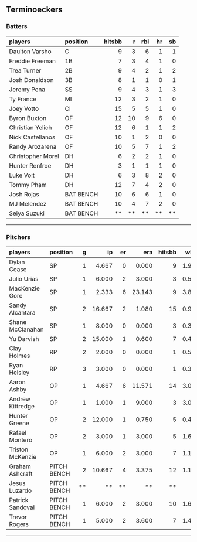 ## Terminoeckers

### Batters

 
|players           |position  | hitsbb|  r| rbi| hr| sb| 
|:-----------------|:---------|------:|--:|---:|--:|--:| 
|Daulton Varsho    |C         |      9|  3|   6|  1|  1| 
|Freddie Freeman   |1B        |      7|  3|   4|  1|  0| 
|Trea Turner       |2B        |      9|  4|   2|  1|  2| 
|Josh Donaldson    |3B        |      8|  1|   1|  0|  1| 
|Jeremy Pena       |SS        |      9|  4|   3|  1|  3| 
|Ty France         |MI        |     12|  3|   2|  1|  0| 
|Joey Votto        |CI        |     15|  5|   5|  1|  0| 
|Byron Buxton      |OF        |     12| 10|   9|  6|  0| 
|Christian Yelich  |OF        |     12|  6|   1|  1|  2| 
|Nick Castellanos  |OF        |     10|  1|   2|  0|  0| 
|Randy Arozarena   |OF        |     10|  5|   7|  1|  2| 
|Christopher Morel |DH        |      6|  2|   2|  1|  0| 
|Hunter Renfroe    |DH        |      3|  1|   1|  1|  0| 
|Luke Voit         |DH        |      6|  3|   8|  2|  0| 
|Tommy Pham        |DH        |     12|  7|   4|  2|  0| 
|Josh Rojas        |BAT BENCH |     10|  6|   6|  1|  0| 
|MJ Melendez       |BAT BENCH |     10|  4|   7|  2|  0| 
|Seiya Suzuki      |BAT BENCH |     **| **|  **| **| **| 


* * *

### Pitchers

 
|players          |position    |  g|     ip| er|    era| hitsbb|  whip| so|  w| sv| 
|:----------------|:-----------|--:|------:|--:|------:|------:|-----:|--:|--:|--:| 
|Dylan Cease      |SP          |  1|  4.667|  0|  0.000|      9| 1.929|  8|  0|  0| 
|Julio Urias      |SP          |  1|  6.000|  2|  3.000|      3| 0.500| 10|  0|  0| 
|MacKenzie Gore   |SP          |  1|  2.333|  6| 23.143|      9| 3.857|  3|  0|  0| 
|Sandy Alcantara  |SP          |  2| 16.667|  2|  1.080|     15| 0.900| 11|  0|  0| 
|Shane McClanahan |SP          |  1|  8.000|  0|  0.000|      3| 0.375|  9|  1|  0| 
|Yu Darvish       |SP          |  2| 15.000|  1|  0.600|      7| 0.467| 13|  2|  0| 
|Clay Holmes      |RP          |  2|  2.000|  0|  0.000|      1| 0.500|  1|  0|  1| 
|Ryan Helsley     |RP          |  3|  3.000|  0|  0.000|      1| 0.333|  3|  0|  2| 
|Aaron Ashby      |OP          |  1|  4.667|  6| 11.571|     14| 3.000|  2|  0|  0| 
|Andrew Kittredge |OP          |  1|  1.000|  1|  9.000|      3| 3.000|  1|  0|  0| 
|Hunter Greene    |OP          |  2| 12.000|  1|  0.750|      5| 0.417| 15|  1|  0| 
|Rafael Montero   |OP          |  2|  3.000|  1|  3.000|      5| 1.667|  1|  0|  0| 
|Triston McKenzie |OP          |  1|  6.000|  2|  3.000|      7| 1.167|  6|  0|  0| 
|Graham Ashcraft  |PITCH BENCH |  2| 10.667|  4|  3.375|     12| 1.125|  6|  1|  0| 
|Jesus Luzardo    |PITCH BENCH | **|     **| **|     **|     **|    **| **| **| **| 
|Patrick Sandoval |PITCH BENCH |  1|  6.000|  2|  3.000|     10| 1.667|  8|  0|  0| 
|Trevor Rogers    |PITCH BENCH |  1|  5.000|  2|  3.600|      7| 1.400|  5|  1|  0| 


* * *


